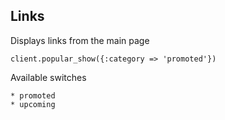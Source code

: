 ## Links

Displays links from the main page

```
client.popular_show({:category => 'promoted'})
```

Available switches

```
* promoted
* upcoming
```